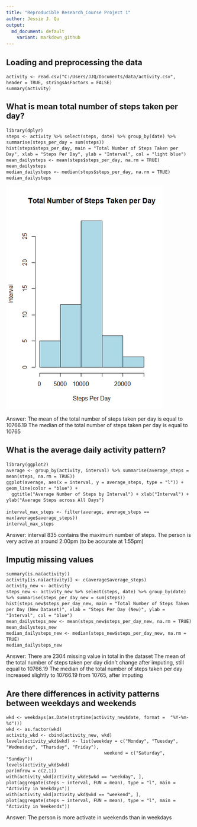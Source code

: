 ```yaml
---
title: "Reproducible Research_Course Project 1"
author: Jessie J. Qu
output:
  md_document: default
    variant: markdown_github
---
```


## Loading and preprocessing the data


```{r}
activity <- read.csv("C:/Users/JJQ/Documents/data/activity.csv", header = TRUE, stringsAsFactors = FALSE)
summary(activity)
```

## What is mean total number of steps taken per day?

```{r}
library(dplyr)
steps <- activity %>% select(steps, date) %>% group_by(date) %>% summarise(steps_per_day = sum(steps))
hist(steps$steps_per_day, main = "Total Number of Steps Taken per Day", xlab = "Steps Per Day", ylab = "Interval", col = "light blue")
mean_dailysteps <- mean(steps$steps_per_day, na.rm = TRUE)
mean_dailysteps
median_dailysteps <- median(steps$steps_per_day, na.rm = TRUE)
median_dailysteps
```
![](Figures/Total_Steps_Daily.png)

Answer: 
The mean of the total number of steps taken per day is equal to 10766.19
The median of the total number of steps taken per day is equal to 10765

## What is the average daily activity pattern?
```{r}
library(ggplot2)
average <- group_by(activity, interval) %>% summarise(average_steps = mean(steps, na.rm = TRUE))
ggplot(average, aes(x = interval, y = average_steps, type = "l")) + geom_line(color = "blue") + 
  ggtitle("Average Number of Steps by Interval") + xlab("Interval") + ylab("Average Steps across All Days")
  
interval_max_steps <- filter(average, average_steps == max(average$average_steps))
interval_max_steps
```

Answer: interval 835 contains the maximum number of steps. The person is very active at around 2:00pm (to be accurate at 1:55pm)

## Imputig missing values
```{r}
summary(is.na(activity))
activity[is.na(activity)] <- c(average$average_steps)
activity_new <- activity
steps_new <- activity_new %>% select(steps, date) %>% group_by(date) %>% summarise(steps_per_day_new = sum(steps))
hist(steps_new$steps_per_day_new, main = "Total Number of Steps Taken per Day (New Dataset)", xlab = "Steps Per Day (New)", ylab = "Interval", col = "blue")
mean_dailysteps_new <- mean(steps_new$steps_per_day_new, na.rm = TRUE)
mean_dailysteps_new
median_dailysteps_new <- median(steps_new$steps_per_day_new, na.rm = TRUE)
median_dailysteps_new
```

Answer: 
There are 2304 missing value in total in the dataset
The mean of the total number of steps taken per day didn't change after imputing, still equal to 10766.19
The median of the total number of steps taken per day increased slightly to 10766.19 from 10765, after imputing

## Are there differences in activity patterns between weekdays and weekends
```{r}
wkd <- weekdays(as.Date(strptime(activity_new$date, format =  "%Y-%m-%d")))
wkd <- as.factor(wkd)
activity_wkd <- cbind(activity_new, wkd)
levels(activity_wkd$wkd) <- list(weekday = c("Monday", "Tuesday", "Wednesday", "Thursday", "Friday"), 
                                     weekend = c("Saturday", "Sunday"))
levels(activity_wkd$wkd)
par(mfrow = c(2,1))
with(activity_wkd[activity_wkde$wkd == "weekday", ], plot(aggregate(steps ~ interval, FUN = mean), type = "l", main = "Activity in Weekdays"))
with(activity_wkd[activity_wkd$wkd == "weekend", ], plot(aggregate(steps ~ interval, FUN = mean), type = "l", main = "Activity in Weekends"))
```

Answer:
The person is more activate in weekends than in weekdays
